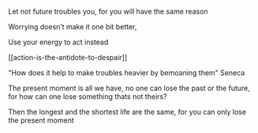 ---
---


Let not future troubles you, for you will have the same reason 

Worrying doesn’t make it one bit better, 

Use your energy to act instead

[[action-is-the-antidote-to-despair]]

"How does it help to make troubles heavier by bemoaning them" Seneca 

The present moment is all we have, no one can lose the past or the future, for how can one lose something thats not theirs? 

Then the longest and the shortest life are the same, for you can only lose the present moment 


